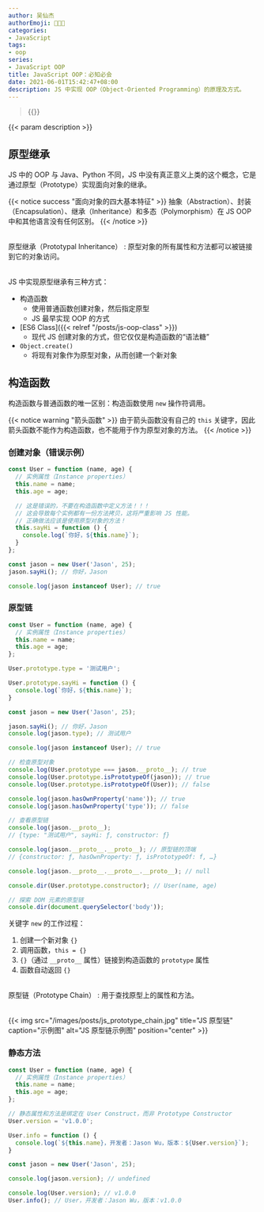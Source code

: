 ```yaml
---
author: 吴仙杰
authorEmoji: 🧑🏻‍💻
categories:
- JavaScript
tags:
- oop
series:
- JavaScript OOP
title: JavaScript OOP：必知必会
date: 2021-06-01T15:42:47+08:00
description: JS 中实现 OOP（Object-Oriented Programming）的原理及方式。
---
```


> {{<reprint>}}

{{< param description >}}

## 原型继承

JS 中的 OOP 与 Java、Python 不同，JS 中没有真正意义上类的这个概念，它是通过原型（Prototype）实现面向对象的继承。

{{< notice success "面向对象的四大基本特征" >}}
抽象（Abstraction）、封装（Encapsulation）、继承（Inheritance）和多态（Polymorphism）在 JS OOP 中和其他语言没有任何区别。
{{< /notice >}}

<br>原型继承（Prototypal Inheritance）
: 原型对象的所有属性和方法都可以被链接到它的对象访问。

<br>JS 中实现原型继承有三种方式：

- 构造函数
    - 使用普通函数创建对象，然后指定原型
    - JS 最早实现 OOP 的方式
- [ES6 Class]({{< relref "/posts/js-oop-class" >}})
    - 现代 JS 创建对象的方式，但它仅仅是构造函数的“语法糖”
- `Object.create()`
    - 将现有对象作为原型对象，从而创建一个新对象

## 构造函数

构造函数与普通函数的唯一区别：构造函数使用 `new` 操作符调用。

{{< notice warning "箭头函数" >}}
由于箭头函数没有自己的 `this` 关键字，因此箭头函数不能作为构造函数，也不能用于作为原型对象的方法。
{{< /notice >}}

### 创建对象（错误示例）

```js
const User = function (name, age) {
  // 实例属性（Instance properties）
  this.name = name;
  this.age = age;

  // 这是错误的，不要在构造函数中定义方法！！！
  // 这会导致每个实例都有一份方法拷贝，这将严重影响 JS 性能。
  // 正确做法应该是使用原型对象的方法！
  this.sayHi = function () {
    console.log(`你好，${this.name}`);
  }
};

const jason = new User('Jason', 25);
jason.sayHi(); // 你好，Jason

console.log(jason instanceof User); // true
```

### 原型链

```js
const User = function (name, age) {
  // 实例属性（Instance properties）
  this.name = name;
  this.age = age;
};

User.prototype.type = '测试用户';

User.prototype.sayHi = function () {
  console.log(`你好，${this.name}`);
}

const jason = new User('Jason', 25);

jason.sayHi(); // 你好，Jason
console.log(jason.type); // 测试用户

console.log(jason instanceof User); // true

// 检查原型对象
console.log(User.prototype === jason.__proto__); // true
console.log(User.prototype.isPrototypeOf(jason)); // true
console.log(User.prototype.isPrototypeOf(User)); // false

console.log(jason.hasOwnProperty('name')); // true
console.log(jason.hasOwnProperty('type')); // false

// 查看原型链
console.log(jason.__proto__);
// {type: "测试用户", sayHi: ƒ, constructor: ƒ}

console.log(jason.__proto__.__proto__); // 原型链的顶端
// {constructor: ƒ, hasOwnProperty: ƒ, isPrototypeOf: f, …}

console.log(jason.__proto__.__proto__.__proto__); // null

console.dir(User.prototype.constructor); // User(name, age)

// 探索 DOM 元素的原型链
console.dir(document.querySelector('body'));
```

关键字 `new` 的工作过程：
1. 创建一个新对象 `{}`
2. 调用函数，`this = {}`
3. `{}`（通过 `__proto__` 属性）链接到构造函数的 `prototype` 属性
4. 函数自动返回 `{}`

<br>原型链（Prototype Chain）
: 用于查找原型上的属性和方法。

<br>{{< img src="/images/posts/js_prototype_chain.jpg" title="JS 原型链" caption="示例图" alt="JS 原型链示例图" position="center" >}}

### 静态方法

```js
const User = function (name, age) {
  // 实例属性（Instance properties）
  this.name = name;
  this.age = age;
};

// 静态属性和方法是绑定在 User Construct，而非 Prototype Constructor
User.version = 'v1.0.0';

User.info = function () {
  console.log(`${this.name}，开发者：Jason Wu，版本：${User.version}`);
}

const jason = new User('Jason', 25);

console.log(jason.version); // undefined

console.log(User.version); // v1.0.0
User.info(); // User，开发者：Jason Wu，版本：v1.0.0
```
